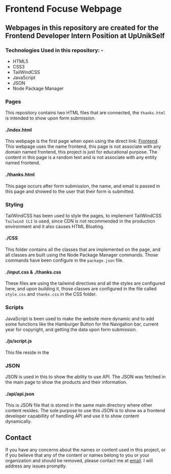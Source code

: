# Frontend Focuse Webpage

## Webpages in this repository are created for the Frontend Developer Intern Position at UpUnikSelf

### Technologies Used in this repository: -
- HTML5
- CSS3
- TailWindCSS
- JavaScript
- JSON
- Node Package Manager

### Pages
This repository contains two HTML files that are connected, the `thanks.html` is intended to show upon form submission.
#### ./index.html
This webpage is the first page when open using the direct link: [Frontend](https://ashkjain.github.io/front-focus-upunikself). This webpage uses the name frontend, this page is not associate with any domain named frontend, this project is just for educational purpose. The content in this page is a random text and is not associate with any entity named frontend.
#### ./thanks.html
This page occurs after form submission, the name, and email is passed in this page and showed to the user that their form is submitted.
### Styling
TailWindCSS has been used to style the pages, to implement TailWindCSS `Tailwind CLI` is used, since CDN is not recommended in the production environment and it also causes HTML Bloating.
#### ./CSS
This folder contains all the classes that are implemented on the page, and all classes are built using the Node Package Manager commands. Those commands have been configure in the `package.json` file.
#### ./input.css & ./thanks.css
These files are using the tailwind directives and all the styles are configured here, and upon building it, those classes are configured in the file called `style.css` and `thanks.css` in the CSS folder.

### Scripts
JavaScript is been used to make the website more dynamic and to add some functions like the Hamburger Button for the Navigation bar, current year for copyright, and getting the data upon form submission. 
#### ./js/script.js
This file reside in the 
### JSON
JSON is used in this to show the ability to use API. The JSON was fetched in the main page to show the products and their information.
#### ./api/api.json
This is JSON file that is stored in the same main directory where other content resides. The sole purpose to use this JSON is to show as a frontend developer capabillity of handling API and use it to show content dynamically.

## Contact
If you have any concerns about the names or content used in this project, or if you believe that any of the content or names belong to you or your organization and should be removed, please contact me at [email](mailto:ashkjain0@gmail.com). I will address any issues promptly.
